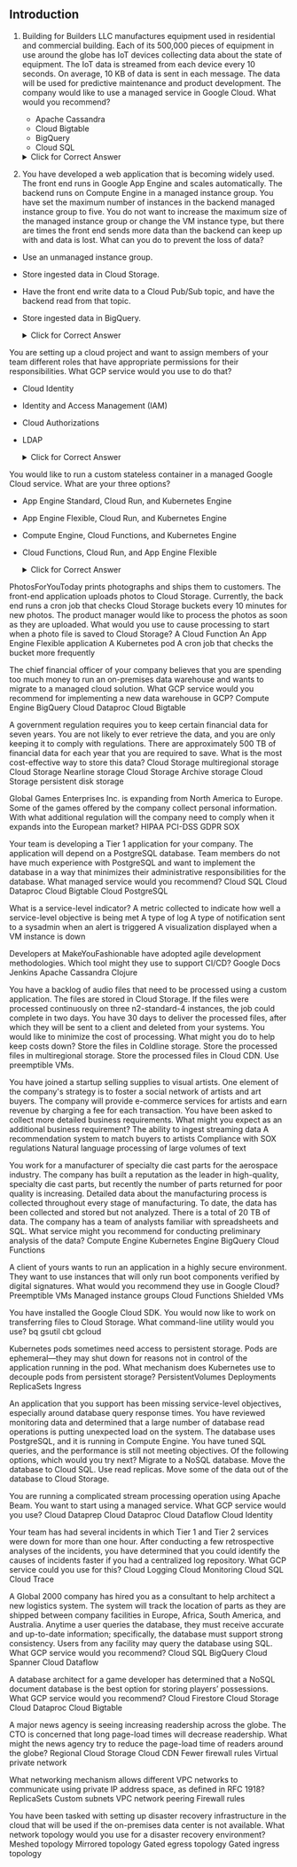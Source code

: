 ## Introduction

1. Building for Builders LLC manufactures equipment used in residential and commercial building. Each of its 500,000 pieces of equipment in use around the globe has IoT devices collecting data about the state of equipment. The IoT data is streamed from each device every 10 seconds. On average, 10 KB of data is sent in each message. The data will be used for predictive maintenance and product development. The company would like to use a managed service in Google Cloud. What would you recommend?

    - Apache Cassandra
    - Cloud Bigtable
    - BigQuery
    - Cloud SQL

    <details>
        <summary>Click for Correct Answer</summary>
        Option B is correct. Bigtable is the best option for streaming IoT data, since it supports low-latency writes and is designed to scale to support petabytes of data. Option A is incorrect because Apache Cassandra is not a managed database in GCP. Option C is incorrect because BigQuery is a data warehouse. While it is a good option for analyzing large volumes of data, Bigtable is a better option for ingesting the data. Option D is incorrect. CloudSQL is a managed relational database. The use case does not require a relational database, and Bigtable's scalability is a better fit with the requirements.
    </details>

2. You have developed a web application that is becoming widely used. The front end runs in Google App Engine and scales automatically. The backend runs on Compute Engine in a managed instance group. You have set the maximum number of instances in the backend managed instance group to five. You do not want to increase the maximum size of the managed instance group or change the VM instance type, but there are times the front end sends more data than the backend can keep up with and data is lost. What can you do to prevent the loss of data?

- Use an unmanaged instance group.
- Store ingested data in Cloud Storage.
- Have the front end write data to a Cloud Pub/Sub topic, and have the backend read from that topic.
- Store ingested data in BigQuery.

    <details>
        <summary>Click for Correct Answer</summary>
        The correct answer is C. A Cloud Pub/Sub topic would decouple the front end and backend, provide a managed and scalable message queue, and store ingested data until the backend can process it. Option A is incorrect. Switching to an unmanaged instance group will mean that the instance group cannot autoscale. Option B is incorrect. You could store ingested data in Cloud Storage, but it would not be as performant as the Cloud Pub/Sub solution. Option D is incorrect because BigQuery is a data warehouse and not designed for this use case.
    </details>

You are setting up a cloud project and want to assign members of your team different roles that have appropriate permissions for their responsibilities. What GCP service would you use to do that?

- Cloud Identity
- Identity and Access Management (IAM)
- Cloud Authorizations
- LDAP

    <details>
        <summary>Click for Correct Answer</summary>
        The correct answer is B. IAM is used to manage roles and permissions. Option A is incorrect. Cloud Identity is a service for creating and managing identities. Option C is incorrect. There is no GCP service with that name at this time. Option D is incorrect. LDAP is not a GCP service.
    </details>

You would like to run a custom stateless container in a managed Google Cloud service. What are your three options?

- App Engine Standard, Cloud Run, and Kubernetes Engine
- App Engine Flexible, Cloud Run, and Kubernetes Engine
- Compute Engine, Cloud Functions, and Kubernetes Engine
- Cloud Functions, Cloud Run, and App Engine Flexible

    <details>
        <summary>Click for Correct Answer</summary>
        The correct answer is B. You can run custom stateless containers in App Engine Flexible, Cloud Run, and Kubernetes Engine. Option A is incorrect because App Engine Standard does not support custom containers. Option C is incorrect because Compute Engine is not a managed service and Cloud Functions does not support custom containers. Option D is incorrect because Cloud Functions does not support custom containers.
    </details>

PhotosForYouToday prints photographs and ships them to customers. The front-end application uploads photos to Cloud Storage. Currently, the back end runs a cron job that checks Cloud Storage buckets every 10 minutes for new photos. The product manager would like to process the photos as soon as they are uploaded. What would you use to cause processing to start when a photo file is saved to Cloud Storage?
A Cloud Function
An App Engine Flexible application
A Kubernetes pod
A cron job that checks the bucket more frequently

The chief financial officer of your company believes that you are spending too much money to run an on-premises data warehouse and wants to migrate to a managed cloud solution. What GCP service would you recommend for implementing a new data warehouse in GCP?
Compute Engine
BigQuery
Cloud Dataproc
Cloud Bigtable

A government regulation requires you to keep certain financial data for seven years. You are not likely to ever retrieve the data, and you are only keeping it to comply with regulations. There are approximately 500 TB of financial data for each year that you are required to save. What is the most cost-effective way to store this data?
Cloud Storage multiregional storage
Cloud Storage Nearline storage
Cloud Storage Archive storage
Cloud Storage persistent disk storage

Global Games Enterprises Inc. is expanding from North America to Europe. Some of the games offered by the company collect personal information. With what additional regulation will the company need to comply when it expands into the European market?
HIPAA
PCI-DSS
GDPR
SOX

Your team is developing a Tier 1 application for your company. The application will depend on a PostgreSQL database. Team members do not have much experience with PostgreSQL and want to implement the database in a way that minimizes their administrative responsibilities for the database. What managed service would you recommend?
Cloud SQL
Cloud Dataproc
Cloud Bigtable
Cloud PostgreSQL

What is a service-level indicator?
A metric collected to indicate how well a service-level objective is being met
A type of log
A type of notification sent to a sysadmin when an alert is triggered
A visualization displayed when a VM instance is down

Developers at MakeYouFashionable have adopted agile development methodologies. Which tool might they use to support CI/CD?
Google Docs
Jenkins
Apache Cassandra
Clojure

You have a backlog of audio files that need to be processed using a custom application. The files are stored in Cloud Storage. If the files were processed continuously on three n2-standard-4 instances, the job could complete in two days. You have 30 days to deliver the processed files, after which they will be sent to a client and deleted from your systems. You would like to minimize the cost of processing. What might you do to help keep costs down?
Store the files in Coldline storage.
Store the processed files in multiregional storage.
Store the processed files in Cloud CDN.
Use preemptible VMs.

You have joined a startup selling supplies to visual artists. One element of the company's strategy is to foster a social network of artists and art buyers. The company will provide e-commerce services for artists and earn revenue by charging a fee for each transaction. You have been asked to collect more detailed business requirements. What might you expect as an additional business requirement?
The ability to ingest streaming data
A recommendation system to match buyers to artists
Compliance with SOX regulations
Natural language processing of large volumes of text

You work for a manufacturer of specialty die cast parts for the aerospace industry. The company has built a reputation as the leader in high-quality, specialty die cast parts, but recently the number of parts returned for poor quality is increasing. Detailed data about the manufacturing process is collected throughout every stage of manufacturing. To date, the data has been collected and stored but not analyzed. There is a total of 20 TB of data. The company has a team of analysts familiar with spreadsheets and SQL. What service might you recommend for conducting preliminary analysis of the data?
Compute Engine
Kubernetes Engine
BigQuery
Cloud Functions

A client of yours wants to run an application in a highly secure environment. They want to use instances that will only run boot components verified by digital signatures. What would you recommend they use in Google Cloud?
Preemptible VMs
Managed instance groups
Cloud Functions
Shielded VMs

You have installed the Google Cloud SDK. You would now like to work on transferring files to Cloud Storage. What command-line utility would you use?
bq
gsutil
cbt
gcloud

Kubernetes pods sometimes need access to persistent storage. Pods are ephemeral—they may shut down for reasons not in control of the application running in the pod. What mechanism does Kubernetes use to decouple pods from persistent storage?
PersistentVolumes
Deployments
ReplicaSets
Ingress

An application that you support has been missing service-level objectives, especially around database query response times. You have reviewed monitoring data and determined that a large number of database read operations is putting unexpected load on the system. The database uses PostgreSQL, and it is running in Compute Engine. You have tuned SQL queries, and the performance is still not meeting objectives. Of the following options, which would you try next?
Migrate to a NoSQL database.
Move the database to Cloud SQL.
Use read replicas.
Move some of the data out of the database to Cloud Storage.

You are running a complicated stream processing operation using Apache Beam. You want to start using a managed service. What GCP service would you use?
Cloud Dataprep
Cloud Dataproc
Cloud Dataflow
Cloud Identity

Your team has had several incidents in which Tier 1 and Tier 2 services were down for more than one hour. After conducting a few retrospective analyses of the incidents, you have determined that you could identify the causes of incidents faster if you had a centralized log repository. What GCP service could you use for this?
Cloud Logging
Cloud Monitoring
Cloud SQL
Cloud Trace

A Global 2000 company has hired you as a consultant to help architect a new logistics system. The system will track the location of parts as they are shipped between company facilities in Europe, Africa, South America, and Australia. Anytime a user queries the database, they must receive accurate and up-to-date information; specifically, the database must support strong consistency. Users from any facility may query the database using SQL. What GCP service would you recommend?
Cloud SQL
BigQuery
Cloud Spanner
Cloud Dataflow

A database architect for a game developer has determined that a NoSQL document database is the best option for storing players’ possessions. What GCP service would you recommend?
Cloud Firestore
Cloud Storage
Cloud Dataproc
Cloud Bigtable

A major news agency is seeing increasing readership across the globe. The CTO is concerned that long page-load times will decrease readership. What might the news agency try to reduce the page-load time of readers around the globe?
Regional Cloud Storage
Cloud CDN
Fewer firewall rules
Virtual private network

What networking mechanism allows different VPC networks to communicate using private IP address space, as defined in RFC 1918?
ReplicaSets
Custom subnets
VPC network peering
Firewall rules

You have been tasked with setting up disaster recovery infrastructure in the cloud that will be used if the on-premises data center is not available. What network topology would you use for a disaster recovery environment?
Meshed topology
Mirrored topology
Gated egress topology
Gated ingress topology